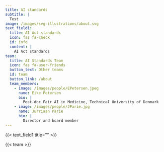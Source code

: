 ```yaml
---
title: AI standards
subtitle: |
  Test
image: /images/svg-illustrations/about.svg
text_field1:
  title: AI Act standards
  icon: fas fa-check
  id: info
  content: |
    AI Act standards
team:
  title: AI Standards Team
  icon: fas fa-user-friends
  button_text: Other teams
  id: team
  button_link: /about
  team_members:
    - image: /images/people/EPetersen.jpeg
      name: Eike Petersen
      bio: |
        Post-doc Fair AI in Medicine, Technical University of Denmark 
    - image: /images/people/JParie.jpg
      name: Jurriaan Parie
      bio: |
        Director and board member
---
```


{{< text_field1 title="" >}}

{{< team >}}
